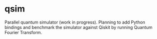 # qsim
Parallel quantum simulator (work in progress). Planning to add Python bindings and benchmark the simulator against Qiskit by running Quantum Fourier Transform.
